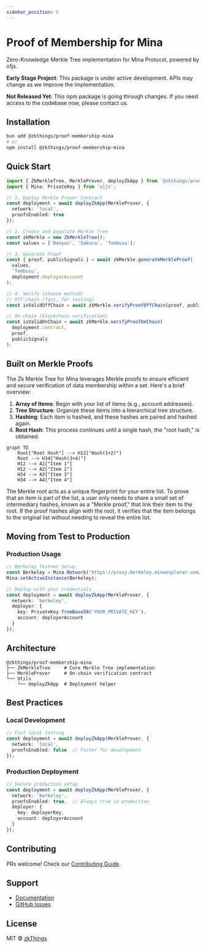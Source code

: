 ```yaml
---
sidebar_position: 5
---
```

# Proof of Membership for Mina

Zero-Knowledge Merkle Tree implementation for Mina Protocol, powered by o1js.

**Early Stage Project**: This package is under active development. APIs may change as we improve the implementation.

**Not Released Yet**: This npm package is going through changes. If you need access to the codebase now, please contact us.



## Installation

```bash
bun add @zkthings/proof-membership-mina
# or
npm install @zkthings/proof-membership-mina
```

## Quick Start

```typescript
import { ZkMerkleTree, MerkleProver, deployZkApp } from '@zkthings/proof-membership-mina';
import { Mina, PrivateKey } from 'o1js';

// 1. Deploy Merkle Prover Contract
const deployment = await deployZkApp(MerkleProver, {
  network: 'local',
  proofsEnabled: true
});

// 2. Create and populate Merkle Tree
const zkMerkle = new ZkMerkleTree();
const values = ['Banyan', 'Sakura', 'Tembusu'];

// 3. Generate Proof
const { proof, publicSignals } = await zkMerkle.generateMerkleProof(
  values,
  'Tembusu',
  deployment.deployerAccount
);

// 4. Verify (choose method)
// Off-chain (fast, for testing)
const isValidOffChain = await zkMerkle.verifyProofOffChain(proof, publicSignals);

// On-chain (blockchain verification)
const isValidOnChain = await zkMerkle.verifyProofOnChain(
  deployment.contract,
  proof,
  publicSignals
);
```

## Built on Merkle Proofs
The Zk Merkle Tree for Mina leverages Merkle proofs to ensure efficient and secure verification of data membership within a set. Here's a brief overview:

1. **Array of Items**: Begin with your list of items (e.g., account addresses).
2. **Tree Structure**: Organize these items into a hierarchical tree structure.
3. **Hashing**: Each item is hashed, and these hashes are paired and hashed again.
4. **Root Hash**: This process continues until a single hash, the "root hash," is obtained.

```mermaid
graph TD
    Root["Root Hash"] --> H12["Hash(1+2)"]
    Root --> H34["Hash(3+4)"]
    H12 --> A1["Item 1"]
    H12 --> A2["Item 2"]
    H34 --> A3["Item 3"]
    H34 --> A4["Item 4"]
```

The Merkle root acts as a unique fingerprint for your entire list. To prove that an item is part of the list, a user only needs to share a small set of intermediary hashes, known as a "Merkle proof," that link their item to the root. If the proof hashes align with the root, it verifies that the item belongs to the original list without needing to reveal the entire list.


## Moving from Test to Production

### Production Usage

```typescript
// Berkeley Testnet Setup
const Berkeley = Mina.Network('https://proxy.berkeley.minaexplorer.com/graphql');
Mina.setActiveInstance(Berkeley);

// Deploy with your credentials
const deployment = await deployZkApp(MerkleProver, {
  network: 'berkeley',
  deployer: {
    key: PrivateKey.fromBase58('YOUR_PRIVATE_KEY'),
    account: deployerAccount
  }
});
```

## Architecture

```
@zkthings/proof-membership-mina
├── ZkMerkleTree     # Core Merkle Tree implementation
├── MerkleProver     # On-chain verification contract
└── Utils
    └── deployZkApp  # Deployment helper
```

## Best Practices

### Local Development
```typescript
// Fast local testing
const deployment = await deployZkApp(MerkleProver, {
  network: 'local',
  proofsEnabled: false  // Faster for development
});
```

### Production Deployment
```typescript
// Secure production setup
const deployment = await deployZkApp(MerkleProver, {
  network: 'berkeley',
  proofsEnabled: true,  // Always true in production
  deployer: {
    key: deployerKey,
    account: deployerAccount
  }
});
```

## Contributing

PRs welcome! Check our [Contributing Guide](https://github.com/zksdkjs/merkle-mina/blob/main/CONTRIBUTING.md).

## Support

- [Documentation](https://zksdk.dev/docs/intro)
- [GitHub Issues](https://github.com/zksdkjs/merkle-mina/issues)

## License

MIT © [zkThings](https://github.com/zksdkjs)
